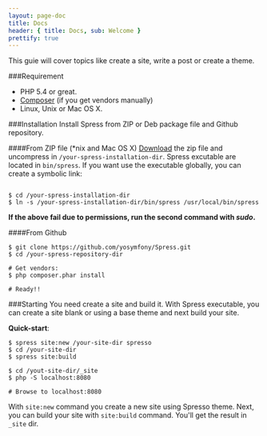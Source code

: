 ```yaml
---
layout: page-doc
title: Docs
header: { title: Docs, sub: Welcome }
prettify: true
---
```

This guie will cover topics like create a site, write a post or create a theme.

###Requirement
* PHP 5.4 or great.
* [Composer](http://getcomposer.org/) (if you get vendors manually)
* Linux, Unix or Mac OS X.

###Installation
Install Spress from ZIP or Deb package file and Github repository.

####From ZIP file (*nix and Mac OS X)
[Download](/download) the zip file and uncompress in `/your-spress-installation-dir`.
Spress excutable are located in `bin/spress`. If you want use the executable 
globally, you can create a symbolic link:

```

$ cd /your-spress-installation-dir
$ ln -s /your-spress-installation-dir/bin/spress /usr/local/bin/spress
```

**If the above fail due to permissions, run the second command with *sudo*.**

####From Github

```
$ git clone https://github.com/yosymfony/Spress.git
$ cd /your-spress-repository-dir

# Get vendors:
$ php composer.phar install

# Ready!!
```

###Starting
You need create a site and build it. With Spress executable, you can create a 
site blank or using a base theme and next build your site. 

**Quick-start**:

```
$ spress site:new /your-site-dir spresso
$ cd /your-site-dir
$ spress site:build

$ cd /yout-site-dir/_site
$ php -S localhost:8080

# Browse to localhost:8080
```

With `site:new` command you create a new site using Spresso theme. Next,
you can build your site with `site:build` command. You'll get the result in 
`_site` dir.
